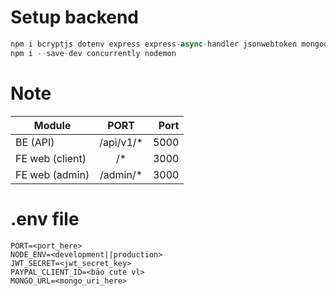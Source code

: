 # Setup backend
```javascript
npm i bcryptjs dotenv express express-async-handler jsonwebtoken mongoose morgan swagger-ui-express yamljs
npm i --save-dev concurrently nodemon
```
# Note
| Module            | PORT          | Port  |
| ----------------- |:-------------:| -----:|
| BE (API)          | /api/v1/*     | 5000  |
| FE web (client)   | /*            | 3000  |
| FE web (admin)    | /admin/*      | 3000  |

# .env file
```
PORT=<port_here>
NODE_ENV=<development||production>
JWT_SECRET=<jwt_secret_key>
PAYPAL_CLIENT_ID=<bảo cute vl>
MONGO_URL=<mongo_uri_here>
```